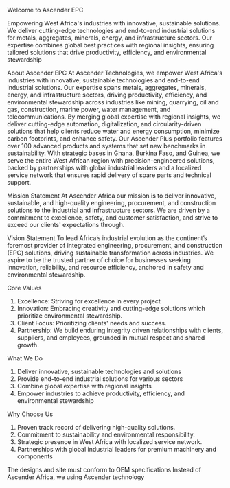 Welcome to Ascender EPC

Empowering West Africa's industries with innovative, sustainable solutions. We deliver cutting-edge technologies and end-to-end industrial solutions for metals, aggregates, minerals, energy, and infrastructure sectors. Our expertise combines global best practices with regional insights, ensuring tailored solutions that drive productivity, efficiency, and environmental stewardship


About Ascender EPC
At Ascender Technologies, we empower West Africa's industries with innovative, sustainable technologies and end-to-end industrial solutions. Our expertise spans metals, aggregates, minerals, energy, and infrastructure sectors, driving productivity, efficiency, and environmental stewardship across industries like mining, quarrying, oil and gas, construction, marine power, water management, and telecommunications. By merging global expertise with regional insights, we deliver cutting-edge automation, digitalization, and circularity-driven solutions that help clients reduce water and energy consumption, minimize carbon footprints, and enhance safety. Our Ascender Plus portfolio features over 100 advanced products and systems that set new benchmarks in sustainability. With strategic bases in Ghana, Burkina Faso, and Guinea, we serve the entire West African region with precision-engineered solutions, backed by partnerships with global industrial leaders and a localized service network that ensures rapid delivery of spare parts and technical support.

Mission Statement 
At Ascender Africa our mission is to deliver innovative, sustainable, and high-quality engineering, procurement, and construction solutions to the industrial and infrastructure sectors. We are driven by a commitment to excellence, safety, and customer satisfaction, and strive to exceed our clients' expectations through.



Vision Statement 
To lead Africa’s industrial evolution as the continent’s foremost provider of integrated engineering, procurement, and construction (EPC) solutions, driving sustainable transformation across industries. We aspire to be the trusted partner of choice for businesses seeking innovation, reliability, and resource efficiency, anchored in safety and environmental stewardship.

Core Values 
1.	Excellence: Striving for excellence in every project
2.	Innovation: Embracing creativity and cutting-edge solutions which prioritize environmental stewardship.
3.	Client Focus: Prioritizing clients' needs and success.
4.	Partnership: We build enduring Integrity driven relationships with clients, suppliers, and employees, grounded in mutual respect and shared growth.

What We Do
1.	Deliver innovative, sustainable technologies and solutions
2.	Provide end-to-end industrial solutions for various sectors
3.	Combine global expertise with regional insights
4.	Empower industries to achieve productivity, efficiency, and environmental stewardship

Why Choose Us
1.	Proven track record of delivering high-quality solutions.
2.	Commitment to sustainability and environmental responsibility.
3.	Strategic presence in West Africa with localized service network.
4.	Partnerships with global industrial leaders for premium machinery and components

The designs and site must conform to OEM specifications
Instead of Ascender Africa, we using Ascender technology